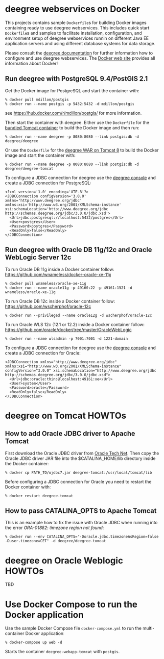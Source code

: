 deegree webservices on Docker
=============================

This projects contains sample ```Dockerfile```s for building Docker images containing ready to use deegree webservices.
This includes quick start ```Dockerfile```s and samples to facilitate installation, configuration, and environment setup 
of deegree webservices runnin on different Java EE application servers and using different database systems for data storage.
 
Please consult the [deegree documentation](http://www.deegree.org/Documentation) for further information how to 
configure and use deegree webservices. The [Docker web site](https://www.docker.com/) provides all information 
about Docker!


Run deegree with PostgreSQL 9.4/PostGIS 2.1
--------------------------------------------

Get the Docker image for PostgreSQL and start the container with:

    % docker pull mdillon/postgis
    % docker run --name postgis -p 5432:5432 -d mdillon/postgis

see https://hub.docker.com/r/mdillon/postgis/ for more information.


Then start the container with deegree. Either use the ```Dockerfile``` for the [bundled Tomcat container](./deegree-builtin-tomcat) to build the Docker image and then run:

    % docker run --name deegree -p 8080:8080 --link postgis:db -d deegree/deegree

Or use the ```Dockerfile``` for the [deegree WAR on Tomcat 8](./deegree-webapp-tomcat) to build the Docker image and start the container with:

    % docker run --name deegree -p 8080:8080 --link postgis:db -d deegree/deegree-tomcat
    
To configure a JDBC connection for deegree use the [deegree console](http://localhost:8080/deegree-webservices) and create a JDBC connection for PostgreSQL:

```
<?xml version='1.0' encoding='UTF-8'?>
<JDBCConnection configVersion='3.0.0'  xmlns='http://www.deegree.org/jdbc' xmlns:xsi='http://www.w3.org/2001/XMLSchema-instance' xsi:schemaLocation='http://www.deegree.org/jdbc http://schemas.deegree.org/jdbc/3.0.0/jdbc.xsd'>
  <Url>jdbc:postgresql://localhost:5432/postgres</Url>
  <User>postgres</User>
  <Password>postgres</Password>
  <ReadOnly>false</ReadOnly>
</JDBCConnection>
```


Run deegree with Oracle DB 11g/12c and Oracle WebLogic Server 12c
-----------------------------------------------------------------

To run Oracle DB 11g inside a Docker container follow:
https://github.com/wnameless/docker-oracle-xe-11g
    
    % docker pull wnameless/oracle-xe-11g
    % docker run --name oracle11g -p 49160:22 -p 49161:1521 -d wnameless/oracle-xe-11g

To run Oracle DB 12c inside a Docker container follow:
https://github.com/wscherphof/oracle-12c

    % docker run --privileged --name oracle12g -d wscherphof/oracle-12c

To run Oracle WLS 12c (12.1 or 12.2) inside a Docker container follow:
https://github.com/oracle/docker/tree/master/OracleWebLogic

    % docker run --name wlsadmin -p 7001:7001 -d 1221-domain
    
To configure a JDBC connection for deegree use the [deegree console](http://localhost:7001/deegree-webservices) and create a JDBC connection for Oracle: 

```
<JDBCConnection xmlns="http://www.deegree.org/jdbc" xmlns:xsi="http://www.w3.org/2001/XMLSchema-instance" configVersion="3.0.0" xsi:schemaLocation="http://www.deegree.org/jdbc http://schemas.deegree.org/jdbc/3.0.0/jdbc.xsd">
  <Url>jdbc:oracle:thin:@localhost:49161:xe</Url>
  <User>system</User>
  <Password>oracle</Password>
  <ReadOnly>false</ReadOnly>
</JDBCConnection>
```

deegree on Tomcat HOWTOs
========================

How to add Oracle JDBC driver to Apache Tomcat
----------------------------------------------

First download the Oracle JDBC driver from [Oracle Tech Net](http://www.oracle.com/technetwork/database/features/jdbc/index-091264.html).
Then copy the Oracle JDBC driver JAR file into the $CATALINA_HOME/lib directory inside the Docker container:

    % docker cp PATH_TO/ojdbc7.jar deegree-tomcat:/usr/local/tomcat/lib

Before configuring a JDBC connection for Oracle you need to restart the Docker container with:

    % docker restart deegree-tomcat
    
How to pass CATALINA_OPTS to Apache Tomcat
------------------------------------------

This is an example how to fix the issue with Oracle JDBC when running into the error *ORA-01882: timezone region not found*:
 
    % docker run --env CATALINA_OPTS="-Doracle.jdbc.timezoneAsRegion=false -Duser.timezone=CET" -d deegree/deegree-tomcat
    
    
deegree on Oracle Weblogic HOWTOs
=================================
TBD

Use Docker Compose to run the Docker application
================================================

Use the sample Docker Compose file ```docker-compose.yml``` to run the multi-container Docker application:

    % docker-compose up web -d

Starts the container ```deegree-webapp-tomcat``` with ```postgis```.